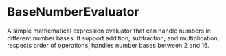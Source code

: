 BaseNumberEvaluator
===================

A simple mathematical expression evaluator that can handle numbers in different number bases. It support addition, subtraction, and multiplication, respects order of operations, handles number bases between 2 and 16.
